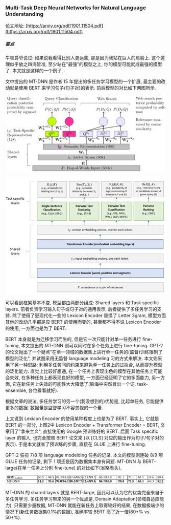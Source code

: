 ### Multi-Task Deep Neural Networks for Natural Language Understanding

论文地址: [https://arxiv.org/pdf/1901.11504.pdf](https://arxiv.org/pdf/1901.11504.pdf)

##### 要点

牛顿爵爷说过: 如果说我看得比别人更远些, 那是因为我站在巨人的肩膀上. 这个道理似乎放之四海皆准, 至少站在"最强"的模型之上, 你的模型可能就成最强的模型了. 本文就是这样的一个例子.

文中提出的 MT-DNN 是作者 15 年提出的多任务学习模型的一个扩展, 最主要的改动就是使用 BERT 来学习句子(句子对)的表示. 前后模型的对比如下两图所示.

![MT-DNN1](../../img/201902/MT-DNN1.png)

![MT-DNN2](../../img/201902/MT-DNN2.png)

可以看到框架基本不变, 模型都由两部分组成: Shared layers 和 Task specific layers. 前者负责学习输入句子或句子对的通用表示, 后者提供了多任务学习的支持. 除了使用了更现代化一些的 Lexicon Encoder 替换了 Letter 3gram, 模型方面其他的改动几乎都是应 BERT 的使用而变的, 甚至都不得不说 Lexicon Encoder 的使用, 一方面也是为了 BERT.

BERT 本身就是为迁移学习而生的, 但是它一次只能针对单一任务进行 fine-tuning, 本文提出的 MT-DNN 则可以同时在多个任务上进行 fine-tuning. GPT-2 的论文抛出了一个疑点"在单一领域的数据集上进行单一任务的(监督)训练限制了模型的泛化", 并试图采用无监督 language modeling 习的方式来解决. 本文则采用了另一种思路: 利用多任务间的约束来避免单一任务上的过拟合, 从而提升模型的泛化能力. 直觉上比较好想通, 在一个任务上表现出色的模型在其他任务上可能会失效, 在多种任务上都表现良好的模型, 一方面已经证明了它的多面能力, 另一方面, 它在新任务上失效的可能性大大降低了(脑海中突然冒出一个词, task-ensemble, 各位看看就好).

根据文章的说法, 多任务学习的另一个(我没想到的)优势是, 比起单任务, 它能提供更多的数据. 数据量是监督学习不容忽视的一个量.

上文说到 Lexicon Encoder 的使用某种程度上也是为了 BERT. 事实上, 它就是 BERT 的一部分, 上图2中 Lexicon Encoder + Transformer Encoder = BERT, 文章用了"拿来主义", 直接使用的 Google 预训练好的 BERT. 后面 Task specific layer 的输入, 也完全按照 BERT 论文来 (以 [CLS] 对应的输出作为句子/句子对的表示). 于是本文就省了预训练的步骤, 直接在 GLUE 上进行 fine-tuning.

GPT-2 狂揽 7/8 项 language modelding 任务的记录. 本文的模型则连破 8/9 项 GLUE 任务的记录, 剩下 1 项还是因为数据集本身有问题. MT-DNN 与 BERT-large(在单一任务上分别 fine-tune) 的对比如下(省略表头).

![MT-DNN2 on GLUE](../../img/201902/MT-DNN2_on_GLUE.png)

MT-DNN 的 shared layers 就是 BERT-large, 因此可以认为它的优势完全来自于多任务学习. 多任务学习带来的另一个优点是, Domain Adaptation(领域自适应能力), 只需要少量数据, MT-DNN 就能在新任务上取得较好的结果, 在数据极端少的情况下(新任务数据集0.1%的数据), 准确率较 BERT 高了近一倍(80+% vs. 50+%).
